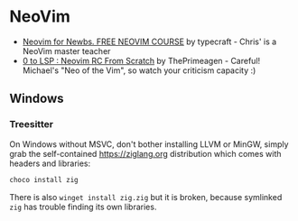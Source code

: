 # NeoVim

- [Neovim for Newbs. FREE NEOVIM COURSE](https://www.youtube.com/watch?v=zHTeCSVAFNY&list=PLsz00TDipIffreIaUNk64KxTIkQaGguqn) by typecraft - Chris' is a NeoVim master teacher
- [0 to LSP : Neovim RC From Scratch](https://www.youtube.com/watch?v=w7i4amO_zaE) by ThePrimeagen - Careful! Michael's "Neo of the Vim", so watch your criticism capacity :)

## Windows

### Treesitter

On Windows without MSVC, don't bother installing LLVM or MinGW, simply grab the self-contained https://ziglang.org distribution which comes with headers and libraries:

```cmd
choco install zig
```

There is also `winget install zig.zig` but it is broken, because symlinked `zig` has trouble finding its own libraries.
